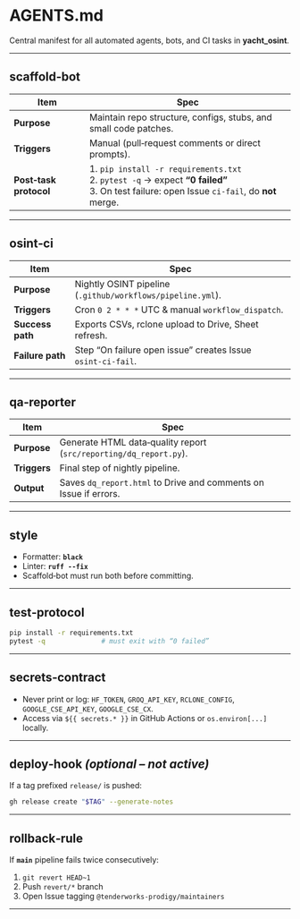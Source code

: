 # AGENTS.md
Central manifest for all automated agents, bots, and CI tasks in **yacht_osint**.

---

## scaffold‑bot
| Item | Spec |
|------|------|
| **Purpose** | Maintain repo structure, configs, stubs, and small code patches. |
| **Triggers** | Manual (pull‑request comments or direct prompts). |
| **Post‑task protocol** | 1. `pip install -r requirements.txt`  <br>2. `pytest -q` → expect **“0 failed”**  <br>3. On test failure: open Issue `ci‑fail`, do **not** merge. |

---

## osint‑ci
| Item | Spec |
|------|------|
| **Purpose** | Nightly OSINT pipeline (`.github/workflows/pipeline.yml`). |
| **Triggers** | Cron `0 2 * * *` UTC & manual `workflow_dispatch`. |
| **Success path** | Exports CSVs, rclone upload to Drive, Sheet refresh. |
| **Failure path** | Step “On failure open issue” creates Issue `osint‑ci‑fail`. |

---

## qa‑reporter
| Item | Spec |
|------|------|
| **Purpose** | Generate HTML data‑quality report (`src/reporting/dq_report.py`). |
| **Triggers** | Final step of nightly pipeline. |
| **Output** | Saves `dq_report.html` to Drive and comments on Issue if errors. |

---

## style
- Formatter: **`black`**
- Linter: **`ruff --fix`**
- Scaffold‑bot must run both before committing.

---

## test‑protocol
~~~bash
pip install -r requirements.txt
pytest -q              # must exit with “0 failed”
~~~

---

## secrets‑contract
- Never print or log: `HF_TOKEN`, `GROQ_API_KEY`, `RCLONE_CONFIG`, `GOOGLE_CSE_API_KEY`, `GOOGLE_CSE_CX`.
- Access via `${{ secrets.* }}` in GitHub Actions or `os.environ[...]` locally.

---

## deploy‑hook  *(optional – not active)*
If a tag prefixed `release/` is pushed:
~~~bash
gh release create "$TAG" --generate-notes
~~~

---

## rollback‑rule
If **`main`** pipeline fails twice consecutively:
1. `git revert HEAD~1`
2. Push `revert/*` branch
3. Open Issue tagging `@tenderworks-prodigy/maintainers`

---
